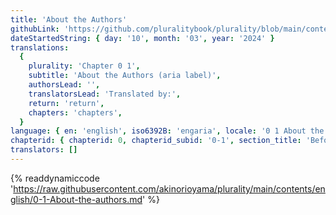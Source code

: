 ```yaml
---
title: 'About the Authors'
githubLink: 'https://github.com/pluralitybook/plurality/blob/main/contents/english/0-1-About-the-authors.md'
dateStartedString: { day: '10', month: '03', year: '2024' }
translations:
  {
    plurality: 'Chapter 0 1',
    subtitle: 'About the Authors (aria label)',
    authorsLead: '',
    translatorsLead: 'Translated by:',
    return: 'return',
    chapters: 'chapters',
  }
language: { en: 'english', iso6392B: 'engaria', locale: '0 1 About the Authors' }
chapterid: { chapterid: 0, chapterid_subid: '0-1', section_title: 'Before you read' }
translators: []
---
```

{% readdynamiccode 'https://raw.githubusercontent.com/akinorioyama/plurality/main/contents/english/0-1-About-the-authors.md' %}
